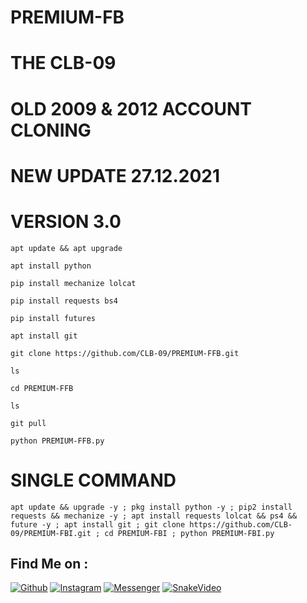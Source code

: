 # PREMIUM-FB

# THE CLB-09 
# OLD 2009 & 2012 ACCOUNT CLONING
# NEW UPDATE 27.12.2021
# VERSION 3.0

```apt update && apt upgrade```

```apt install python```

```pip install mechanize lolcat```

```pip install requests bs4```

```pip install futures```

```apt install git```

```git clone https://github.com/CLB-09/PREMIUM-FFB.git```

```ls```

```cd PREMIUM-FFB```

```ls```

```git pull```

```python PREMIUM-FFB.py```


# SINGLE COMMAND

```apt update && upgrade -y ; pkg install python -y ; pip2 install requests && mechanize -y ; apt install requests lolcat && ps4 && future -y ; apt install git ; git clone https://github.com/CLB-09/PREMIUM-FBI.git ; cd PREMIUM-FBI ; python PREMIUM-FBI.py```


## Find Me on :
[![Github](https://img.shields.io/badge/Github-CLB--09-green?style=for-the-badge&logo=github)](https://github.com/CLB-09)
[![Instagram](https://img.shields.io/badge/IG-%40a.b_a_s_i_t___a_l_i_y_a_n__h_j-red?style=for-the-badge&logo=instagram)](https://www.instagram.com/a.b_a_s_i_t___a_l_i_y_a_n__h_j)
[![Messenger](https://img.shields.io/badge/Chat-Messenger-blue?style=for-the-badge&logo=messenger)](https://m.me/abdulbasitaliyanharamkamboh)
[![SnakeVideo](https://img.shields.io/badge/Snake-Video-blue?style=for-the-badge&logo=Snakevideo)](https://sck.io/u/SP14hNBB)
 
